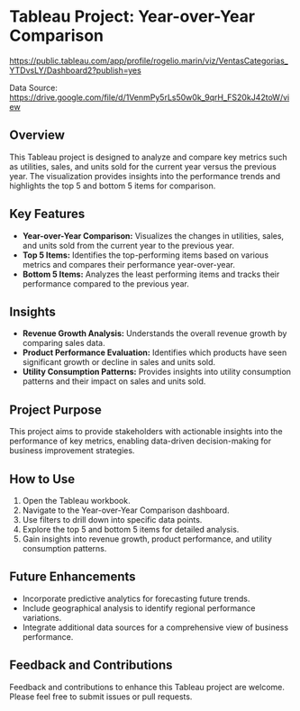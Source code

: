 # Tableau Project: Year-over-Year Comparison

https://public.tableau.com/app/profile/rogelio.marin/viz/VentasCategorias_YTDvsLY/Dashboard2?publish=yes

Data Source: https://drive.google.com/file/d/1VenmPy5rLs50w0k_9qrH_FS20kJ42toW/view

## Overview
This Tableau project is designed to analyze and compare key metrics such as utilities, sales, and units sold for the current year versus the previous year. The visualization provides insights into the performance trends and highlights the top 5 and bottom 5 items for comparison.

## Key Features
- **Year-over-Year Comparison:** Visualizes the changes in utilities, sales, and units sold from the current year to the previous year.
- **Top 5 Items:** Identifies the top-performing items based on various metrics and compares their performance year-over-year.
- **Bottom 5 Items:** Analyzes the least performing items and tracks their performance compared to the previous year.

## Insights
- **Revenue Growth Analysis:** Understands the overall revenue growth by comparing sales data.
- **Product Performance Evaluation:** Identifies which products have seen significant growth or decline in sales and units sold.
- **Utility Consumption Patterns:** Provides insights into utility consumption patterns and their impact on sales and units sold.

## Project Purpose
This project aims to provide stakeholders with actionable insights into the performance of key metrics, enabling data-driven decision-making for business improvement strategies.

## How to Use
1. Open the Tableau workbook.
2. Navigate to the Year-over-Year Comparison dashboard.
3. Use filters to drill down into specific data points.
4. Explore the top 5 and bottom 5 items for detailed analysis.
5. Gain insights into revenue growth, product performance, and utility consumption patterns.

## Future Enhancements
- Incorporate predictive analytics for forecasting future trends.
- Include geographical analysis to identify regional performance variations.
- Integrate additional data sources for a comprehensive view of business performance.

## Feedback and Contributions
Feedback and contributions to enhance this Tableau project are welcome. Please feel free to submit issues or pull requests.
